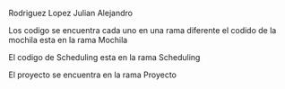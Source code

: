 Rodriguez Lopez Julian Alejandro


Los codigo se encuentra cada uno en una rama diferente el codido de la mochila esta en la rama Mochila



El codigo de Scheduling esta en la rama Scheduling




El proyecto se encuentra en la rama Proyecto
